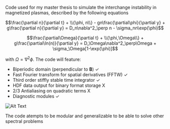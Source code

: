 ﻿Code used for my master thesis to simulate the interchange instability in magnetized plasmas, described by the following equations

$$\frac{\partial n}{\partial t} + \\{\phi, n\\} - gn\frac{\partial\phi}{\partial y} + g\frac{\partial n}{\partial y} = D_n\nabla^2_\perp n - \sigma_nn\exp(\phi)$$

$$\frac{\partial\Omega}{\partial t} + \\{\phi,\Omega\\} + g\frac{\partial\ln(n)}{\partial y} = D_\Omega\nabla^2_\perp\Omega + \sigma_\Omega[1-\exp(\phi)]$$

with $\Omega = \nabla^2\phi$. The code will feature:
* Biperiodic domain (perpendicular to $\textbf{B}$) ✓
* Fast Fourier transform for spatial derivatives (FFTW) ✓
* Third order stiffly stable time integrator ✓
* HDF data output for binary format storage X
* 2/3 Antialiasing on quadratic terms X
* Diagnostic modules ✓

![Alt Text](vorticity.gif)

The code atempts to be modular and generalizable to be able to solve other spectral problems
